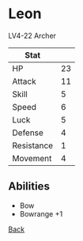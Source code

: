 # Leon

LV4-22 Archer

| Stat       | <!-- --> |
| ---------- | -------- |
| HP         | 23       |
| Attack     | 11       |
| Skill      | 5        |
| Speed      | 6        |
| Luck       | 5        |
| Defense    | 4        |
| Resistance | 1        |
| Movement   | 4        |

## Abilities

- Bow
- Bowrange +1

[Back](README.md)
